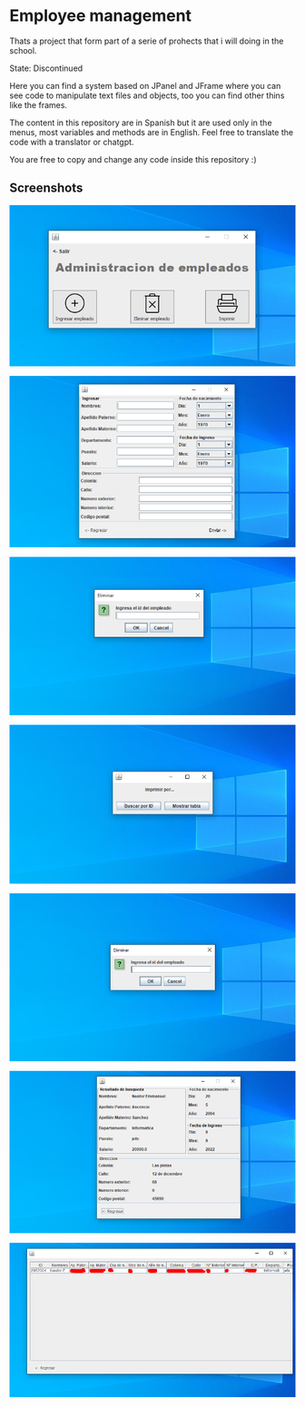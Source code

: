
# Employee management

Thats a project that form part of a serie of prohects that i will doing in the school.

State: Discontinued

Here you can find a system based on JPanel and JFrame where you can see code to manipulate text files and objects, too you can find other thins like the frames.

The content in this repository are in Spanish but it are used only in the menus, most variables and methods are in English. Feel free to translate the code with a translator or chatgpt.

You are free to copy and change any code inside this repository :)


## Screenshots

![App Screenshot](https://raw.githubusercontent.com/NestorNey/employeemanagement_java/main/screenshots/captura1.PNG)

![App Screenshot](https://raw.githubusercontent.com/NestorNey/employeemanagement_java/main/screenshots/captura2.PNG)

![App Screenshot](https://raw.githubusercontent.com/NestorNey/employeemanagement_java/main/screenshots/captura3.PNG)

![App Screenshot](https://raw.githubusercontent.com/NestorNey/employeemanagement_java/main/screenshots/captura4.PNG)

![App Screenshot](https://raw.githubusercontent.com/NestorNey/employeemanagement_java/main/screenshots/captura5.PNG)

![App Screenshot](https://raw.githubusercontent.com/NestorNey/employeemanagement_java/main/screenshots/captura6.PNG)

![App Screenshot](https://raw.githubusercontent.com/NestorNey/employeemanagement_java/main/screenshots/captura7.PNG)